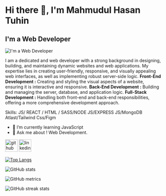 # Hi there 👋, I'm Mahmudul Hasan Tuhin
## I'm a Web Developer
![I'm a Web Developer](https://media.licdn.com/dms/image/D5616AQECngrRWKHE2A/profile-displaybackgroundimage-shrink_350_1400/0/1717763646736?e=1723075200&v=beta&t=-Scw3Rbb8_aBsVcA2N8uKE7q4xaXM1FPqnjjd5HNsVE)

I am a dedicated and  web developer with a strong background in designing, building, and maintaining dynamic websites and web applications. My expertise lies in creating user-friendly, responsive, and visually appealing web interfaces, as well as implementing robust server-side logic.
<b>Front-End Development :</b> Creating and styling the visual aspects of a website, ensuring it is interactive and responsive.
<b>Back-End Development :</b> Building and managing the server, database, and application logic.
<b>Full-Stack Development :</b> Handling both front-end and back-end responsibilities, offering a more comprehensive development approach.


Skills:  JS/ REACT / HTML / SASS/NODE JS/EXPRESS JS/MongoDB Atlast/Tailwind Css/Figm

- 🌱 I’m currently learning JavaScript 
- 💬 Ask me about ! Web Development. 


[<img src='https://cdn.jsdelivr.net/npm/simple-icons@3.0.1/icons/github.svg' alt='github' height='40'>](https://github.com/tuhincoder)  [<img src='https://cdn.jsdelivr.net/npm/simple-icons@3.0.1/icons/linkedin.svg' alt='linkedin' height='40'>](https://www.linkedin.com/in/TuhinMahmud/)  

[![Top Langs](https://github-readme-stats.vercel.app/api/top-langs/?username=tuhincoder)](https://github.com/anuraghazra/github-readme-stats)

![GitHub stats](https://github-readme-stats.vercel.app/api?username=tuhincoder&show_icons=true&count_private=true)  

![GitHub metrics](https://metrics.lecoq.io/tuhincoder)  

![GitHub streak stats](https://streak-stats.demolab.com/?user=tuhincoder)  

